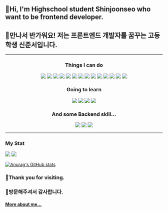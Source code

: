 ## 👋Hi, I'm Highschool student Shinjoonseo who want to be frontend developer.
## 👋만나서 반가워요! 저는 프론트엔드 개발자를 꿈꾸는 고등학생 신준서입니다.
---
<div align=center>

### Things I can do
![](https://img.shields.io/badge/HTML5-E34F26?style=flat&logo=HTML5&logoColor=white)
![](https://img.shields.io/badge/CSS3-1572B6?style=flat&logo=CSS3&logoColor=white)
![](https://img.shields.io/badge/JavaScript-F7DF1E?style=flat&logo=JavaScript&logoColor=white)
![](https://img.shields.io/badge/Illustrator-FF9A00?style=flat&logo=AdobeIllustrator&logoColor=white)
![](https://img.shields.io/badge/Photoshop-31A8FF?style=flat&logo=AdobePhotoshop&logoColor=white)
![](https://img.shields.io/badge/AfterEffects-9999FF?style=flat&logo=AdobeAfterEffects&logoColor=white)
![](https://img.shields.io/badge/Figma-F24E1E?style=flat&logo=Figma&logoColor=white)
![](https://img.shields.io/badge/Arduino-00979D?style=flat&logo=Arduino&logoColor=white)
![](https://img.shields.io/badge/Micro:bit-00ED00?style=flat&logo=micro:bit&logoColor=white)
![](https://img.shields.io/badge/C-A8B9CC?style=flat&logo=C&logoColor=white)
![](https://img.shields.io/badge/Git-F05032?style=flat&logo=Git&logoColor=white)
![](https://img.shields.io/badge/Github-181717?style=flat&logo=Github&logoColor=white)
![](https://img.shields.io/badge/Notion-000000?style=flat&logo=Notion&logoColor=white)
![](https://img.shields.io/badge/Velog-20C997?style=flat&logo=Velog&logoColor=white)  

### Going to learn
![](https://img.shields.io/badge/Vue.js-20C997?style=flat&logo=Vue.js&logoColor=white)
![](https://img.shields.io/badge/React-31A8FF?style=flat&logo=React&logoColor=white)
![](https://img.shields.io/badge/TypeScript-3178C6?style=flat&logo=TypeScript&logoColor=white)
![](https://img.shields.io/badge/Three.js-000000?style=flat&logo=Three.js&logoColor=white)  
  
### And some Backend skill...
![](https://img.shields.io/badge/Ubuntu-000000?style=flat&logo=Ubuntu&logoColor=white)
![](https://img.shields.io/badge/MySQL-4479A1?style=flat&logo=MySQL&logoColor=white)
![](https://img.shields.io/badge/Oracle-F80000?style=flat&logo=Oracle&logoColor=white)

</div>

---
### My Stat
![](https://img.shields.io/github/last-commit/baeian/baeian.github.io?color=success)
![](https://img.shields.io/github/commit-activity/w/baeian/baeian.github.io?color=success)

[![Anurag's GitHub stats](https://github-readme-stats.vercel.app/api?username=baeian&theme=github_dark&title_color=fff)](https://github.com/anuraghazra/github-readme-stats)

### 🙇Thank you for visiting.
### 🙇방문해주셔서 감사합니다.
#### [More about me...](https://linktr.ee/baeian)
